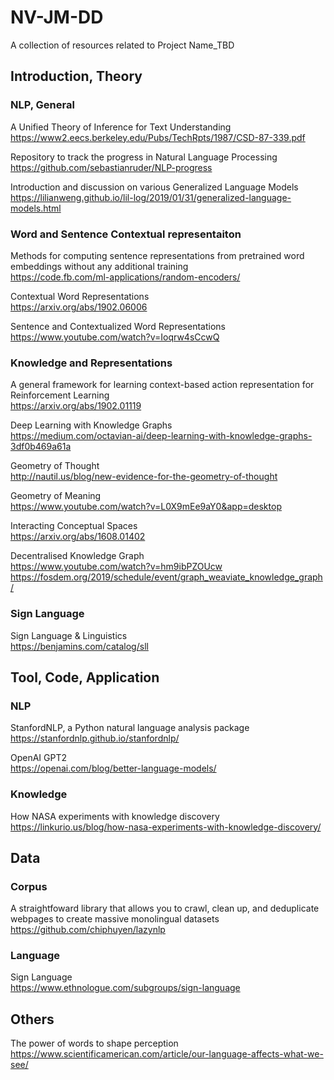 # NV-JM-DD

A collection of resources related to Project Name_TBD

## Introduction, Theory  

### NLP, General  
A Unified Theory of Inference for Text Understanding  
https://www2.eecs.berkeley.edu/Pubs/TechRpts/1987/CSD-87-339.pdf

Repository to track the progress in Natural Language Processing  
https://github.com/sebastianruder/NLP-progress

Introduction and discussion on various Generalized Language Models  
https://lilianweng.github.io/lil-log/2019/01/31/generalized-language-models.html
   
   
### Word and Sentence Contextual representaiton
Methods for computing sentence representations from pretrained word embeddings without any additional training  
https://code.fb.com/ml-applications/random-encoders/

Contextual Word Representations  
https://arxiv.org/abs/1902.06006

Sentence and Contextualized Word Representations  
https://www.youtube.com/watch?v=Ioqrw4sCcwQ


   
### Knowledge and Representations
A general framework for learning context-based action representation for Reinforcement Learning  
https://arxiv.org/abs/1902.01119

Deep Learning with Knowledge Graphs  
https://medium.com/octavian-ai/deep-learning-with-knowledge-graphs-3df0b469a61a

Geometry of Thought  
http://nautil.us/blog/new-evidence-for-the-geometry-of-thought

Geometry of Meaning  
https://www.youtube.com/watch?v=L0X9mEe9aY0&app=desktop
  
Interacting Conceptual Spaces    
https://arxiv.org/abs/1608.01402  

Decentralised Knowledge Graph  
https://www.youtube.com/watch?v=hm9ibPZOUcw
https://fosdem.org/2019/schedule/event/graph_weaviate_knowledge_graph/


### 


### Sign Language
Sign Language & Linguistics  
https://benjamins.com/catalog/sll

## Tool, Code, Application  

### NLP
StanfordNLP, a Python natural language analysis package  
https://stanfordnlp.github.io/stanfordnlp/

OpenAI GPT2  
https://openai.com/blog/better-language-models/

### Knowledge 
How NASA experiments with knowledge discovery  
https://linkurio.us/blog/how-nasa-experiments-with-knowledge-discovery/



## Data

### Corpus
A straightfoward library that allows you to crawl, clean up, and deduplicate webpages to create massive monolingual datasets  
https://github.com/chiphuyen/lazynlp

### Language 
Sign Language  
https://www.ethnologue.com/subgroups/sign-language


## Others
The power of words to shape perception  
https://www.scientificamerican.com/article/our-language-affects-what-we-see/
